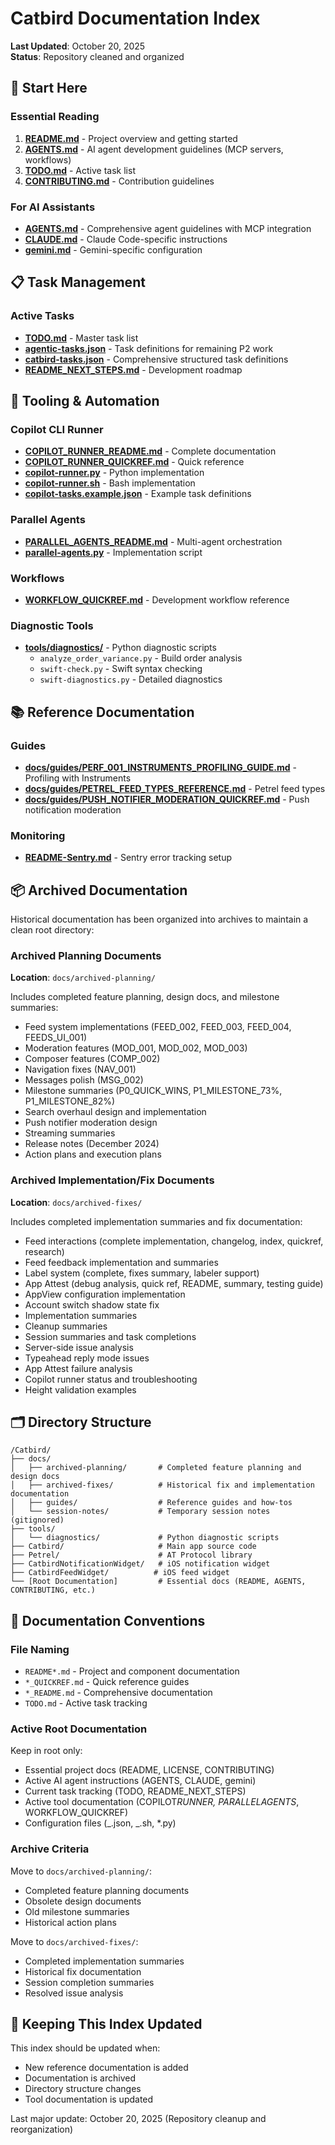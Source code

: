 # Catbird Documentation Index

**Last Updated**: October 20, 2025  
**Status**: Repository cleaned and organized

## 🚀 Start Here

### Essential Reading

1. **[README.md](README.md)** - Project overview and getting started
2. **[AGENTS.md](AGENTS.md)** - AI agent development guidelines (MCP servers, workflows)
3. **[TODO.md](TODO.md)** - Active task list
4. **[CONTRIBUTING.md](CONTRIBUTING.md)** - Contribution guidelines

### For AI Assistants

- **[AGENTS.md](AGENTS.md)** - Comprehensive agent guidelines with MCP integration
- **[CLAUDE.md](CLAUDE.md)** - Claude Code-specific instructions
- **[gemini.md](gemini.md)** - Gemini-specific configuration

## 📋 Task Management

### Active Tasks

- **[TODO.md](TODO.md)** - Master task list
- **[agentic-tasks.json](agentic-tasks.json)** - Task definitions for remaining P2 work
- **[catbird-tasks.json](catbird-tasks.json)** - Comprehensive structured task definitions
- **[README_NEXT_STEPS.md](README_NEXT_STEPS.md)** - Development roadmap

## 🔧 Tooling & Automation

### Copilot CLI Runner

- **[COPILOT_RUNNER_README.md](COPILOT_RUNNER_README.md)** - Complete documentation
- **[COPILOT_RUNNER_QUICKREF.md](COPILOT_RUNNER_QUICKREF.md)** - Quick reference
- **[copilot-runner.py](copilot-runner.py)** - Python implementation
- **[copilot-runner.sh](copilot-runner.sh)** - Bash implementation
- **[copilot-tasks.example.json](copilot-tasks.example.json)** - Example task definitions

### Parallel Agents

- **[PARALLEL_AGENTS_README.md](PARALLEL_AGENTS_README.md)** - Multi-agent orchestration
- **[parallel-agents.py](parallel-agents.py)** - Implementation script

### Workflows

- **[WORKFLOW_QUICKREF.md](WORKFLOW_QUICKREF.md)** - Development workflow reference

### Diagnostic Tools

- **[tools/diagnostics/](tools/diagnostics/)** - Python diagnostic scripts
  - `analyze_order_variance.py` - Build order analysis
  - `swift-check.py` - Swift syntax checking
  - `swift-diagnostics.py` - Detailed diagnostics

## 📚 Reference Documentation

### Guides

- **[docs/guides/PERF_001_INSTRUMENTS_PROFILING_GUIDE.md](docs/guides/PERF_001_INSTRUMENTS_PROFILING_GUIDE.md)** - Profiling with Instruments
- **[docs/guides/PETREL_FEED_TYPES_REFERENCE.md](docs/guides/PETREL_FEED_TYPES_REFERENCE.md)** - Petrel feed types
- **[docs/guides/PUSH_NOTIFIER_MODERATION_QUICKREF.md](docs/guides/PUSH_NOTIFIER_MODERATION_QUICKREF.md)** - Push notification moderation

### Monitoring

- **[README-Sentry.md](README-Sentry.md)** - Sentry error tracking setup

## 📦 Archived Documentation

Historical documentation has been organized into archives to maintain a clean root directory:

### Archived Planning Documents

**Location**: `docs/archived-planning/`

Includes completed feature planning, design docs, and milestone summaries:

- Feed system implementations (FEED_002, FEED_003, FEED_004, FEEDS_UI_001)
- Moderation features (MOD_001, MOD_002, MOD_003)
- Composer features (COMP_002)
- Navigation fixes (NAV_001)
- Messages polish (MSG_002)
- Milestone summaries (P0_QUICK_WINS, P1_MILESTONE_73%, P1_MILESTONE_82%)
- Search overhaul design and implementation
- Push notifier moderation design
- Streaming summaries
- Release notes (December 2024)
- Action plans and execution plans

### Archived Implementation/Fix Documents

**Location**: `docs/archived-fixes/`

Includes completed implementation summaries and fix documentation:

- Feed interactions (complete implementation, changelog, index, quickref, research)
- Feed feedback implementation and summaries
- Label system (complete, fixes summary, labeler support)
- App Attest (debug analysis, quick ref, README, summary, testing guide)
- AppView configuration implementation
- Account switch shadow state fix
- Implementation summaries
- Cleanup summaries
- Session summaries and task completions
- Server-side issue analysis
- Typeahead reply mode issues
- App Attest failure analysis
- Copilot runner status and troubleshooting
- Height validation examples

## 🗂️ Directory Structure

```
/Catbird/
├── docs/
│   ├── archived-planning/       # Completed feature planning and design docs
│   ├── archived-fixes/          # Historical fix and implementation documentation
│   ├── guides/                  # Reference guides and how-tos
│   └── session-notes/           # Temporary session notes (gitignored)
├── tools/
│   └── diagnostics/             # Python diagnostic scripts
├── Catbird/                     # Main app source code
├── Petrel/                      # AT Protocol library
├── CatbirdNotificationWidget/   # iOS notification widget
├── CatbirdFeedWidget/          # iOS feed widget
└── [Root Documentation]         # Essential docs (README, AGENTS, CONTRIBUTING, etc.)
```

## 📝 Documentation Conventions

### File Naming

- `README*.md` - Project and component documentation
- `*_QUICKREF.md` - Quick reference guides
- `*_README.md` - Comprehensive documentation
- `TODO.md` - Active task tracking

### Active Root Documentation

Keep in root only:

- Essential project docs (README, LICENSE, CONTRIBUTING)
- Active AI agent instructions (AGENTS, CLAUDE, gemini)
- Current task tracking (TODO, README_NEXT_STEPS)
- Active tool documentation (COPILOT*RUNNER*_, PARALLEL*AGENTS*_, WORKFLOW_QUICKREF)
- Configuration files (_.json, _.sh, \*.py)

### Archive Criteria

Move to `docs/archived-planning/`:

- Completed feature planning documents
- Obsolete design documents
- Old milestone summaries
- Historical action plans

Move to `docs/archived-fixes/`:

- Completed implementation summaries
- Historical fix documentation
- Session completion summaries
- Resolved issue analysis

## 🔄 Keeping This Index Updated

This index should be updated when:

- New reference documentation is added
- Documentation is archived
- Directory structure changes
- Tool documentation is updated

Last major update: October 20, 2025 (Repository cleanup and reorganization)
